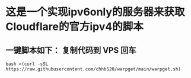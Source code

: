 
# 这是一个实现ipv6only的服务器来获取Cloudflare的官方ipv4的脚本
## 一键脚本如下：       复制代码到 VPS 回车
```
bash <(curl -sSL https://raw.githubusercontent.com/chhb520/warpget/main/warpget.sh)
